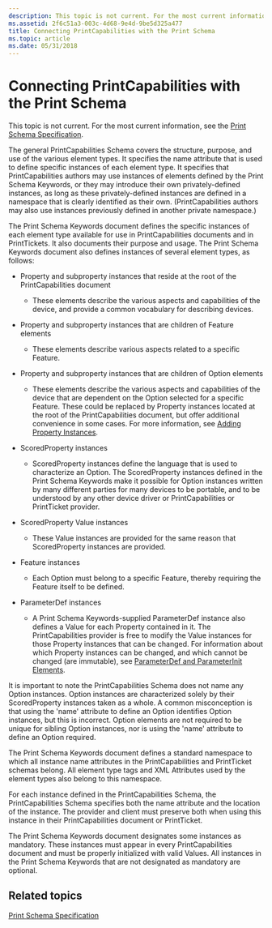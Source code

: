 ```yaml
---
description: This topic is not current. For the most current information, see the Print Schema Specification.
ms.assetid: 2f6c51a3-003c-4d68-9e4d-9be5d325a477
title: Connecting PrintCapabilities with the Print Schema
ms.topic: article
ms.date: 05/31/2018
---
```


# Connecting PrintCapabilities with the Print Schema

This topic is not current. For the most current information, see the [Print Schema Specification](https://download.microsoft.com/download/D/E/C/DECA6E6B-3E81-48E7-B7EF-6D92A547D03C/print-schema-spec-2-0.zip).

The general PrintCapabilities Schema covers the structure, purpose, and use of the various element types. It specifies the name attribute that is used to define specific instances of each element type. It specifies that PrintCapabilities authors may use instances of elements defined by the Print Schema Keywords, or they may introduce their own privately-defined instances, as long as these privately-defined instances are defined in a namespace that is clearly identified as their own. (PrintCapabilities authors may also use instances previously defined in another private namespace.)

The Print Schema Keywords document defines the specific instances of each element type available for use in PrintCapabilities documents and in PrintTickets. It also documents their purpose and usage. The Print Schema Keywords document also defines instances of several element types, as follows:

-   Property and subproperty instances that reside at the root of the PrintCapabilities document

    -   These elements describe the various aspects and capabilities of the device, and provide a common vocabulary for describing devices.

-   Property and subproperty instances that are children of Feature elements

    -   These elements describe various aspects related to a specific Feature.

-   Property and subproperty instances that are children of Option elements

    -   These elements describe the various aspects and capabilities of the device that are dependent on the Option selected for a specific Feature. These could be replaced by Property instances located at the root of the PrintCapabilities document, but offer additional convenience in some cases. For more information, see [Adding Property Instances](adding-property-instances.md).

<!-- -->

-   ScoredProperty instances

    -   ScoredProperty instances define the language that is used to characterize an Option. The ScoredProperty instances defined in the Print Schema Keywords make it possible for Option instances written by many different parties for many devices to be portable, and to be understood by any other device driver or PrintCapabilities or PrintTicket provider.

-   ScoredProperty Value instances

    -   These Value instances are provided for the same reason that ScoredProperty instances are provided.

-   Feature instances

    -   Each Option must belong to a specific Feature, thereby requiring the Feature itself to be defined.

-   ParameterDef instances

    -   A Print Schema Keywords-supplied ParameterDef instance also defines a Value for each Property contained in it. The PrintCapabilities provider is free to modify the Value instances for those Property instances that can be changed. For information about which Property instances can be changed, and which cannot be changed (are immutable), see [ParameterDef and ParameterInit Elements](parameterdef-and-parameterinit-elements.md).

It is important to note the PrintCapabilities Schema does not name any Option instances. Option instances are characterized solely by their ScoredProperty instances taken as a whole. A common misconception is that using the 'name' attribute to define an Option identifies Option instances, but this is incorrect. Option elements are not required to be unique for sibling Option instances, nor is using the 'name' attribute to define an Option required.

The Print Schema Keywords document defines a standard namespace to which all instance name attributes in the PrintCapabilities and PrintTicket schemas belong. All element type tags and XML Attributes used by the element types also belong to this namespace.

For each instance defined in the PrintCapabilities Schema, the PrintCapabilities Schema specifies both the name attribute and the location of the instance. The provider and client must preserve both when using this instance in their PrintCapabilities document or PrintTicket.

The Print Schema Keywords document designates some instances as mandatory. These instances must appear in every PrintCapabilities document and must be properly initialized with valid Values. All instances in the Print Schema Keywords that are not designated as mandatory are optional.

## Related topics

<dl> <dt>

[Print Schema Specification](https://download.microsoft.com/download/D/E/C/DECA6E6B-3E81-48E7-B7EF-6D92A547D03C/print-schema-spec-2-0.zip)
</dt> </dl>

 

 



